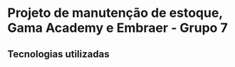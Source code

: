 # Projeto de manutenção de estoque, Gama Academy e Embraer  - Grupo 7

## Tecnologias utilizadas

##
